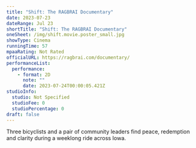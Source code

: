 ```yaml
---
title: "Shift: The RAGBRAI Documentary"
date: 2023-07-23
dateRange: Jul 23
shortTitle: "Shift: The RAGBRAI Documentary"
oneSheet: /img/shift.movie.poster_small.jpg
showType: Cinema
runningTime: 57
mpaaRating: Not Rated
officialURL: https://ragbrai.com/documentary/
performanceList:
  performance:
    - format: 2D
      note: ""
      date: 2023-07-24T00:00:05.421Z
studioInfo:
  studio: Not Specified
  studioFee: 0
  studioPercentage: 0
draft: false
---
```

Three bicyclists and a pair of community leaders find peace, redemption and clarity during a weeklong ride across Iowa.